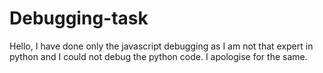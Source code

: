 # Debugging-task
Hello,
I have done only the javascript debugging as I am not that expert in python and I could not debug the python code. I apologise for the same.
